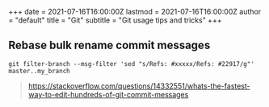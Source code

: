 +++
date = 2021-07-16T16:00:00Z
lastmod = 2021-07-16T16:00:00Z
author = "default"
title = "Git"
subtitle = "Git usage tips and tricks"
+++


## Rebase bulk rename commit messages

```console
git filter-branch --msg-filter 'sed "s/Refs: #xxxxx/Refs: #22917/g"' master..my_branch
```

> https://stackoverflow.com/questions/14332551/whats-the-fastest-way-to-edit-hundreds-of-git-commit-messages

